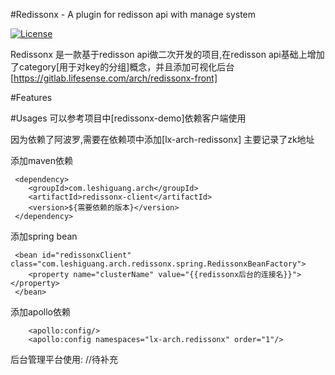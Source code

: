 #Redissonx - A plugin for redisson api with manage system

[![License](https://img.shields.io/badge/License-Apache%202.0-blue.svg)](https://opensource.org/licenses/Apache-2.0)

Redissonx 是一款基于redisson api做二次开发的项目,在redisson api基础上增加了category[用于对key的分组]概念，并且添加可视化后台[https://gitlab.lifesense.com/arch/redissonx-front]

#Features

#Usages
可以参考项目中[redissonx-demo]依赖客户端使用

因为依赖了阿波罗,需要在依赖项中添加[lx-arch-redissonx]
主要记录了zk地址

添加maven依赖
```
 <dependency>
    <groupId>com.leshiguang.arch</groupId>
    <artifactId>redissonx-client</artifactId>
    <version>${需要依赖的版本}</version>
 </dependency>
```

添加spring bean
```
 <bean id="redissonxClient" class="com.leshiguang.arch.redissonx.spring.RedissonxBeanFactory">
    <property name="clusterName" value="{{redissonx后台的连接名}}"></property>
 </bean>
```

添加apollo依赖
```
    <apollo:config/>
    <apollo:config namespaces="lx-arch.redissonx" order="1"/>
```

后台管理平台使用:
//待补充
